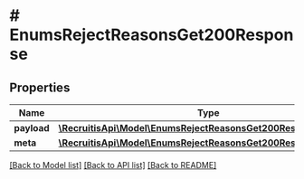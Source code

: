 # # EnumsRejectReasonsGet200Response

## Properties

Name | Type | Description | Notes
------------ | ------------- | ------------- | -------------
**payload** | [**\RecruitisApi\Model\EnumsRejectReasonsGet200ResponsePayload**](EnumsRejectReasonsGet200ResponsePayload.md) |  | [optional]
**meta** | [**\RecruitisApi\Model\EnumsRejectReasonsGet200ResponseMeta**](EnumsRejectReasonsGet200ResponseMeta.md) |  | [optional]

[[Back to Model list]](../../README.md#models) [[Back to API list]](../../README.md#endpoints) [[Back to README]](../../README.md)
